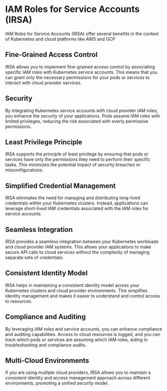 # IAM Roles for Service Accounts (IRSA)
IAM Roles for Service Accounts (IRSA) offer several benefits in the context of Kubernetes and cloud platforms like AWS and GCP


## Fine-Grained Access Control
IRSA allows you to implement fine-grained access control by associating specific IAM roles with Kubernetes service accounts. This means that you can grant only the necessary permissions for your pods or services to interact with cloud provider services.
## Security
 By integrating Kubernetes service accounts with cloud provider IAM roles, you enhance the security of your applications. Pods assume IAM roles with limited privileges, reducing the risk associated with overly permissive permissions.
## Least Privilege Principle
IRSA supports the principle of least privilege by ensuring that pods or services have only the permissions they need to perform their specific tasks. This minimizes the potential impact of security breaches or misconfigurations.
## Simplified Credential Management
IRSA eliminates the need for managing and distributing long-lived credentials within your Kubernetes clusters. Instead, applications can leverage short-lived IAM credentials associated with the IAM roles for service accounts.
## Seamless Integration
IRSA provides a seamless integration between your Kubernetes workloads and cloud provider IAM systems. This allows your applications to make secure API calls to cloud services without the complexity of managing separate sets of credentials.
## Consistent Identity Model
IRSA helps in maintaining a consistent identity model across your Kubernetes clusters and cloud provider environments. This simplifies identity management and makes it easier to understand and control access to resources.
## Compliance and Auditing
By leveraging IAM roles and service accounts, you can enhance compliance and auditing capabilities. Access to cloud resources is logged, and you can track which pods or services are assuming which IAM roles, aiding in troubleshooting and compliance audits.
## Multi-Cloud Environments
If you are using multiple cloud providers, IRSA allows you to maintain a consistent identity and access management approach across different environments, promoting a unified security model.
